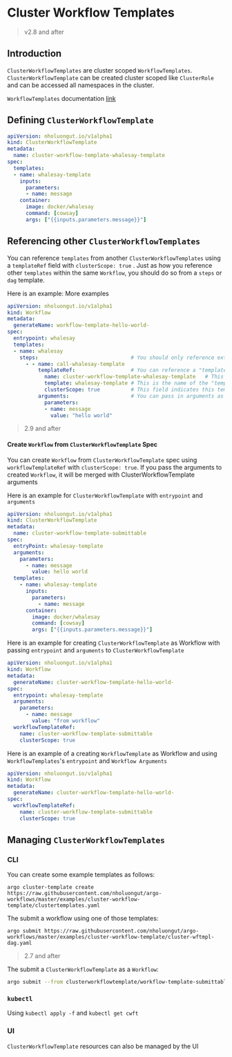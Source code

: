 # Cluster Workflow Templates

> v2.8 and after

## Introduction

`ClusterWorkflowTemplates` are cluster scoped `WorkflowTemplates`. `ClusterWorkflowTemplate` 
can be created cluster scoped like `ClusterRole` and can be accessed all namespaces in the cluster. 

`WorkflowTemplates` documentation [link](./workflow-templates.md)

## Defining `ClusterWorkflowTemplate`

```yaml
apiVersion: nholuongut.io/v1alpha1
kind: ClusterWorkflowTemplate
metadata:
  name: cluster-workflow-template-whalesay-template
spec:
  templates:
  - name: whalesay-template
    inputs:
      parameters:
      - name: message
    container:
      image: docker/whalesay
      command: [cowsay]
      args: ["{{inputs.parameters.message}}"]
```

## Referencing other `ClusterWorkflowTemplates`

You can reference `templates` from another `ClusterWorkflowTemplates` using a `templateRef` field with `clusterScope: true` .
Just as how you reference other `templates` within the same `Workflow`, you should do so from a `steps` or `dag` template.

Here is an example:
More examples []()
```yaml
apiVersion: nholuongut.io/v1alpha1
kind: Workflow
metadata:
  generateName: workflow-template-hello-world-
spec:
  entrypoint: whalesay
  templates:
  - name: whalesay
    steps:                              # You should only reference external "templates" in a "steps" or "dag" "template".
      - - name: call-whalesay-template
          templateRef:                  # You can reference a "template" from another "WorkflowTemplate or ClusterWorkflowTemplate" using this field
            name: cluster-workflow-template-whalesay-template   # This is the name of the "WorkflowTemplate or ClusterWorkflowTemplate" CRD that contains the "template" you want
            template: whalesay-template # This is the name of the "template" you want to reference
            clusterScope: true          # This field indicates this templateRef is pointing ClusterWorkflowTemplate
          arguments:                    # You can pass in arguments as normal
            parameters:
            - name: message
              value: "hello world"
```
> 2.9 and after
#### Create `Workflow` from `ClusterWorkflowTemplate` Spec
You can create `Workflow` from `ClusterWorkflowTemplate` spec using `workflowTemplateRef` with `clusterScope: true`. If you pass the arguments to created `Workflow`, it will be merged with ClusterWorkflowTemplate arguments 

Here is an example for `ClusterWorkflowTemplate` with `entrypoint` and `arguments`
```yaml
apiVersion: nholuongut.io/v1alpha1
kind: ClusterWorkflowTemplate
metadata:
  name: cluster-workflow-template-submittable
spec:
  entryPoint: whalesay-template
  arguments:
    parameters:
      - name: message
        value: hello world
  templates:
    - name: whalesay-template
      inputs:
        parameters:
          - name: message
      container:
        image: docker/whalesay
        command: [cowsay]
        args: ["{{inputs.parameters.message}}"]

```
Here is an example for creating `ClusterWorkflowTemplate` as Workflow with passing `entrypoint` and `arguments` to `ClusterWorkflowTemplate`
```yaml
apiVersion: nholuongut.io/v1alpha1
kind: Workflow
metadata:
  generateName: cluster-workflow-template-hello-world-
spec:
  entrypoint: whalesay-template
  arguments:
    parameters:
      - name: message
        value: "from workflow"
  workflowTemplateRef:
    name: cluster-workflow-template-submittable
    clusterScope: true
```  

Here is an example of a creating `WorkflowTemplate` as Workflow and using `WorkflowTemplates`'s `entrypoint` and `Workflow Arguments`
```yaml
apiVersion: nholuongut.io/v1alpha1
kind: Workflow
metadata:
  generateName: cluster-workflow-template-hello-world-
spec:
  workflowTemplateRef:
    name: cluster-workflow-template-submittable
    clusterScope: true

```



## Managing `ClusterWorkflowTemplates`

### CLI

You can create some example templates as follows:

```
argo cluster-template create https://raw.githubusercontent.com/nholuongut/argo-workflows/master/examples/cluster-workflow-template/clustertemplates.yaml
```

The submit a workflow using one of those templates:

```
argo submit https://raw.githubusercontent.com/nholuongut/argo-workflows/master/examples/cluster-workflow-template/cluster-wftmpl-dag.yaml
```

> 2.7 and after
>
The submit a `ClusterWorkflowTemplate` as a `Workflow`:
```sh
argo submit --from clusterworkflowtemplate/workflow-template-submittable
```

### `kubectl`

Using `kubectl apply -f` and `kubectl get cwft`

### UI

`ClusterWorkflowTemplate` resources can also be managed by the UI
